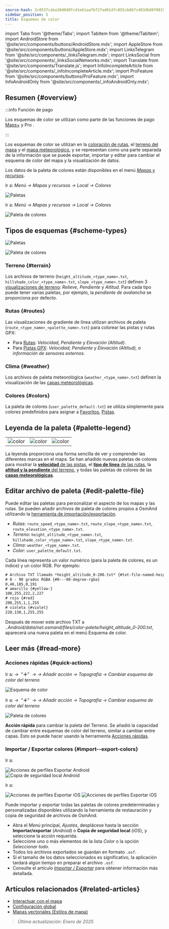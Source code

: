 ```yaml
---
source-hash: 3c0537caba10d048fc41eb1aafbf2fad61dfc855cb8b7c403db89f081990b44f
sidebar_position: 5
title: Esquemas de color
---
```

import Tabs from '@theme/Tabs';
import TabItem from '@theme/TabItem';
import AndroidStore from '@site/src/components/buttons/AndroidStore.mdx';
import AppleStore from '@site/src/components/buttons/AppleStore.mdx';
import LinksTelegram from '@site/src/components/_linksTelegram.mdx';
import LinksSocial from '@site/src/components/_linksSocialNetworks.mdx';
import Translate from '@site/src/components/Translate.js';
import InfoIncompleteArticle from '@site/src/components/_infoIncompleteArticle.mdx';
import ProFeature from '@site/src/components/buttons/ProFeature.mdx';
import InfoAndroidOnly from '@site/src/components/_infoAndroidOnly.mdx';



## Resumen {#overview}

:::info Función de pago

Los esquemas de color se utilizan como parte de las funciones de pago [Maps+](../purchases/index.md) y Pro <ProFeature />.

:::

Los esquemas de color se utilizan en la [coloración de rutas](#routes), el [terreno del mapa](#terrain) y el [mapa meteorológico](#weather), y se representan como una parte separada de la información que se puede exportar, importar y editar para cambiar el esquema de color del mapa y la visualización de datos.

Los datos de la paleta de colores están disponibles en el menú [*Mapas y recursos*](../personal/maps-resources.md#local).

<Tabs groupId="operating-systems">

<TabItem value="android" label="Android">

Ir a: *Menú → Mapas y recursos → Local → Colores*

![Paletas](@site/static/img/personal/color-schemes/colors.png)

</TabItem>

<TabItem value="ios" label="iOS">

Ir a: *Menú → Mapas y recursos → Local → Colores*

![Paleta de colores](@site/static/img/personal/color-schemes/color_palette_ios.png)

</TabItem>

</Tabs>


## Tipos de esquemas {#scheme-types}

<Tabs groupId="operating-systems">

<TabItem value="android" label="Android">

![Paletas](@site/static/img/personal/color-schemes/palette.png)

</TabItem>

<TabItem value="ios" label="iOS">

![Paleta de colores](@site/static/img/personal/color-schemes/color_altitude.png)

</TabItem>

</Tabs>


### Terreno {#terrain}

Los archivos de terreno (`height_altitude_<type_name>.txt`, `hillshade_color_<type_name>.txt`, `slope_<type_name>.txt`) definen 3 [visualizaciones de terreno](../plugins/topography.md#hillshade-slope-and-altitude-layers): *Relieve, Pendiente* y *Altitud*. Para cada tipo puede tener varias paletas, por ejemplo, la *pendiente de avalancha* se proporciona por defecto.

### Rutas {#routes}

Las visualizaciones de gradiente de línea utilizan archivos de paleta (`route_<type_name>_<palette_name>.txt`) para colorear las pistas y rutas GPX:

- Para [Rutas](../navigation/guidance/map-during-navigation.md#color): *Velocidad, Pendiente* y *Elevación (Altitud)*.
- Para [Pistas GPX](../map/tracks/appearance#track-colors-in-gpx-files): *Velocidad, Pendiente* y *Elevación (Altitud), o información de sensores externos*.

### Clima {#weather}

Los archivos de paleta meteorológica (`weather_<type_name>.txt`) definen la visualización de las [capas meteorológicas](../plugins/weather.md#weather-layers).

### Colores {#colors}

La paleta de colores (`user_palette_default.txt`) se utiliza simplemente para colores predefinidos para asignar a [Favoritos](./favorites.md), [Pistas](./tracks/).


## Leyenda de la paleta {#palette-legend}

<table class="image">
    <tr>
        <td><img src={require('@site/static/img/personal/color-schemes/legend.png').default} alt="color"/></td>
        <td><img src={require('@site/static/img/personal/color-schemes/legend_1.png').default} alt="color"/></td>
        <td><img src={require('@site/static/img/personal/color-schemes/legend_2.png').default} alt="color"/></td>
    </tr>
</table>


La leyenda proporciona una forma sencilla de ver y comprender las diferentes marcas en el mapa. Se han añadido nuevas paletas de colores para mostrar la [**velocidad** de las pistas](../map/tracks/appearance#track-colors-in-gpx-files), el [**tipo de línea** de las rutas](../navigation/guidance/map-during-navigation.md#color), la [**altitud y la pendiente** del terreno](../plugins/topography.md#default-color-scheme), y todas las paletas de colores de las [**capas meteorológicas**](../plugins/weather.md#weather-layers).


## Editar archivo de paleta {#edit-palette-file}

Puede editar las paletas para personalizar el aspecto de los mapas y las rutas. Se pueden añadir archivos de paleta de colores propios a OsmAnd utilizando la [herramienta de importación/exportación](./import-export.md).

- *Rutas*: `route_speed_<type_name>.txt`, `route_slope_<type_name>.txt`, `route_elevation_<type_name>.txt`.
- *Terreno*: `height_altitude_<type_name>.txt`, `hillshade_color_<type_name>.txt`, `slope_<type_name>.txt`.
- *Clima*: `weather_<type_name>.txt`.
- *Color*: `user_palette_default.txt`.

Cada línea representa un valor numérico (para la paleta de colores, es un índice) y un color RGB. Por ejemplo:

```xml
# Archivo TXT llamado *height_altitude_0-200.txt* {#txt-file-named-heightaltitude0-200txt}
# 0 - 90 grados RGBA {#0---90-degree-rgba}
0,46,185,0,191
# amarillo {#yellow-}
100,255,222,2,227
# rojo {#red}
200,255,1,1,255
# violeta {#violet}
220,130,1,255,255

```

Después de mover este archivo TXT a *..Android/data/net.osmand/files/color-palete/height_altitude_0-200.txt*, aparecerá una nueva paleta en el menú Esquema de color.


## Leer más {#read-more}

### Acciones rápidas {#quick-actions}

<Tabs groupId="operating-systems">

<TabItem value="android" label="Android">

Ir a: *<Translate ios="true" ids="shared_string_menu,layer_map_appearance,shared_string_buttons,custom_buttons"/> →*&nbsp;  "**＋**"  &nbsp;*→ <Translate ios="true" ids="add_button"/>*  *→ Añadir acción → Topografía → Cambiar esquema de color del terreno*

![Esquema de color](@site/static/img/widgets/color_scheme.png)

</TabItem>

<TabItem value="ios" label="iOS">

Ir a: *<Translate ios="true" ids="shared_string_menu,layer_map_appearance,shared_string_buttons,custom_buttons"/> →*&nbsp;  "**＋**"  &nbsp;*→ <Translate ios="true" ids="add_button"/>*  *→ Añadir acción → Topografía → Cambiar esquema de color del terreno*

![Paleta de colores](@site/static/img/personal/color-schemes/color_scheme_qa_ios.png)

</TabItem>

</Tabs>

**Acción rápida** para cambiar la paleta del Terreno. Se añadió la capacidad de cambiar entre esquemas de color del terreno, similar a cambiar entre capas. Esto se puede hacer usando la herramienta [Acciones rápidas](../widgets/quick-action.md#configure-map).


### Importar / Exportar colores {#import--export-colors}

<Tabs groupId="operating-systems">

<TabItem value="android" label="Android">

Ir a: *<Translate android="true" ids="shared_string_menu,shared_string_settings,import_export,export_to_file"/>*

![Acciones de perfiles Exportar Android](@site/static/img/personal/profiles/profile_actions_export_1_andr.png) ![Copia de seguridad local Android](@site/static/img/personal/profiles/profile_actions_export_3_andr.png)

</TabItem>

<TabItem value="ios" label="iOS">

Ir a: *<Translate ios="true" ids="shared_string_menu,shared_string_settings,local_backup,backup_into_file"/>*

![Acciones de perfiles Exportar iOS](@site/static/img/personal/profiles/profile_actions_export_1_ios.png) ![Acciones de perfiles Exportar iOS](@site/static/img/personal/profiles/profile_actions_export_3_ios.png)

</TabItem>

</Tabs>

Puede importar y exportar todas las paletas de colores predeterminadas y personalizadas disponibles utilizando la herramienta de restauración y copia de seguridad de archivos de OsmAnd.

- Abra el *Menú* principal, *Ajustes*, desplácese hasta la sección **Importar/exportar** (*Android*) o **Copia de seguridad local** (*iOS*), y seleccione la acción requerida.
- Seleccione uno o más elementos de la lista *Color* o la opción *Seleccionar todo*.
- Todos los archivos exportados se guardan en formato `.osf`.
- Si el tamaño de los datos seleccionados es significativo, la aplicación tardará algún tiempo en preparar el archivo `.osf`.
- Consulte el artículo [*Importar / Exportar*](../personal/import-export.md) para obtener información más detallada.


## Artículos relacionados {#related-articles}

- [Interactuar con el mapa](../../user/map/interact-with-map.md)
- [Configuración global](../../user/personal/global-settings.md)
- [Mapas vectoriales (Estilos de mapa)](../../user/map/vector-maps.md)

> *Última actualización: Enero de 2025*